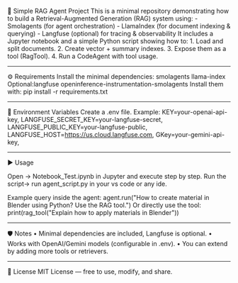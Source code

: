 🤖 Simple RAG Agent Project
This is a minimal repository demonstrating how to build a Retrieval-Augmented Generation (RAG) system using: - Smolagents (for agent orchestration) - LlamaIndex (for document indexing & querying) - Langfuse (optional) for tracing & observability
It includes a Jupyter notebook and a simple Python script showing how to: 1. Load and split documents. 2. Create vector + summary indexes. 3. Expose them as a tool (RagTool). 4. Run a CodeAgent with tool usage.

________________________________________
⚙️ Requirements
Install the minimal dependencies:
smolagents
llama-index
Optional:langfuse
openinference-instrumentation-smolagents
Install them with:
pip install -r requirements.txt
________________________________________
🔑 Environment Variables
Create a .env file. Example:
KEY=your-openai-api-key,
LANGFUSE_SECRET_KEY=your-langfuse-secret,
LANGFUSE_PUBLIC_KEY=your-langfuse-public,
LANGFUSE_HOST=https://us.cloud.langfuse.com,
GKey=your-gemini-api-key,
________________________________________
▶️ Usage

Open ->  Notebook_Test.ipynb in Jupyter and execute step by step.
Run the script-> run agent_script.py in your vs code or any ide.

Example query inside the agent:
agent.run("How to create material in Blender using Python? Use the RAG tool.")
Or directly use the tool:
print(rag_tool("Explain how to apply materials in Blender"))
________________________________________
🛡️ Notes
•	Minimal dependencies are included, Langfuse is optional.
•	Works with OpenAI/Gemini models (configurable in .env).
•	You can extend by adding more tools or retrievers.
________________________________________
📜 License
MIT License — free to use, modify, and share.
